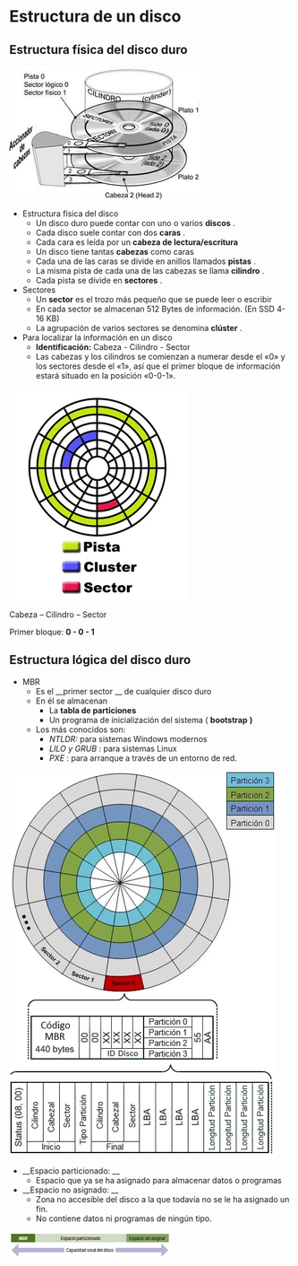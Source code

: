 # Estructura de un disco

## Estructura física del disco duro

![](img/Discos%2C_particiones_y_sistemas_de_archivo_-_teoria1.jpg)

* Estructura física del disco
  * Un disco duro puede contar con uno o varios  __discos__ \.
  * Cada disco suele contar con dos  __caras__ \.
  * Cada cara es leída por un  __cabeza de lectura/escritura__
  * Un disco tiene tantas  __cabezas__  como caras
  * Cada una de las caras se divide en anillos llamados  __pistas__ \.
  * La misma pista de cada una de las cabezas se llama  __cilindro__ \.
  * Cada pista se divide en  __sectores__ \.
* Sectores
  * Un  __sector__  es el trozo más pequeño que se puede leer o escribir
  * En cada sector se almacenan 512 Bytes de información\. \(En SSD 4\-16 KB\)
  * La agrupación de varios sectores se denomina  __clúster__ \.
* Para localizar la información en un disco
  * __Identificación:__  Cabeza \- Cilindro \- Sector
  * Las cabezas y los cilindros se comienzan a numerar desde el «0» y los sectores desde el «1», así que el primer bloque de información estará situado en la posición «0\-0\-1»\.

![](img/Discos%2C_particiones_y_sistemas_de_archivo_-_teoria2.jpg)

Cabeza – Cilindro – Sector

Primer bloque:  __0 \- 0 \- 1__

## Estructura lógica del disco duro

* MBR
  * Es el  __primer sector __ de cualquier disco duro
  * En él se almacenan
    * La  __tabla de particiones__
    * Un programa de inicialización del sistema \( __bootstrap__  __\)__
  * Los más conocidos son:
    * _NTLDR:_  para sistemas Windows modernos
    * _LILO y GRUB_ : para sistemas Linux
    * _PXE_ : para arranque a través de un entorno de red\.

![](img/Discos%2C_particiones_y_sistemas_de_archivo_-_teoria3.jpg)

* __Espacio particionado: __
  * Espacio que ya se ha asignado para almacenar datos o programas
* __Espacio no asignado: __
  * Zona no accesible del disco a la que todavía no se le ha asignado un fin\.
  * No contiene datos ni programas de ningún tipo\.

![](img/Discos%2C_particiones_y_sistemas_de_archivo_-_teoria4.png)




